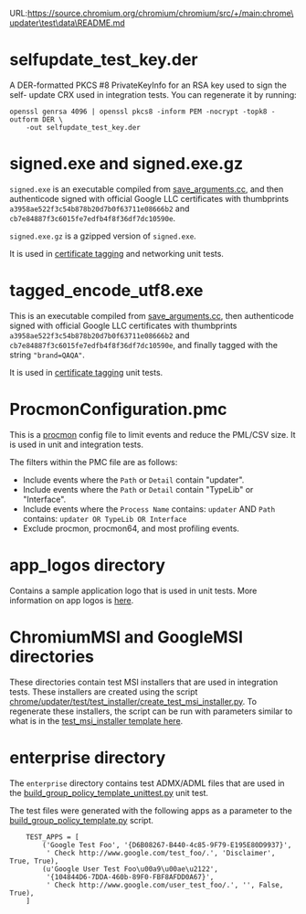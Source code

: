 URL:https://source.chromium.org/chromium/chromium/src/+/main:chrome\updater\test\data\README.md
# selfupdate\_test\_key.der
A DER-formatted PKCS #8 PrivateKeyInfo for an RSA key used to sign the self-
update CRX used in integration tests. You can regenerate it by running:

```
openssl genrsa 4096 | openssl pkcs8 -inform PEM -nocrypt -topk8 -outform DER \
    -out selfupdate_test_key.der
```

# signed.exe and signed.exe.gz
`signed.exe` is an executable compiled from
[save_arguments.cc](https://chromium.googlesource.com/external/omaha/+/d3a3fcd2e3141534c2564c53309892f3f73afaa9/testing/save_arguments.cc),
and then authenticode signed with official Google LLC certificates with
thumbprints `a3958ae522f3c54b878b20d7b0f63711e08666b2` and
`cb7e84887f3c6015fe7edfb4f8f36df7dc10590e`.

`signed.exe.gz` is a gzipped version of `signed.exe`.

It is used in
[certificate tagging](https://source.chromium.org/chromium/chromium/src/+/main:docs/updater/design_doc.md;l=1113?q=tagging&ss=chromium%2Fchromium%2Fsrc:docs%2Fupdater%2F)
and networking unit tests.

# tagged_encode_utf8.exe
This is an executable compiled from
[save_arguments.cc](https://chromium.googlesource.com/external/omaha/+/d3a3fcd2e3141534c2564c53309892f3f73afaa9/testing/save_arguments.cc),
then authenticode signed with official Google LLC certificates with
thumbprints `a3958ae522f3c54b878b20d7b0f63711e08666b2` and
`cb7e84887f3c6015fe7edfb4f8f36df7dc10590e`, and finally tagged with the string
`"brand=QAQA"`.

It is used in
[certificate tagging](https://source.chromium.org/chromium/chromium/src/+/main:docs/updater/design_doc.md;l=1113?q=tagging&ss=chromium%2Fchromium%2Fsrc:docs%2Fupdater%2F)
unit tests.

# ProcmonConfiguration.pmc

This is a
[procmon](https://learn.microsoft.com/en-us/sysinternals/downloads/procmon)
config file to limit events and reduce the PML/CSV size. It is used in unit and
integration tests.

The filters within the PMC file are as follows:
* Include events where the `Path` or `Detail` contain "updater".
* Include events where the `Path` or `Detail` contain "TypeLib" or
  "Interface".
* Include events where the `Process Name` contains: `updater` AND
    `Path` contains: `updater OR TypeLib OR Interface`
* Exclude procmon, procmon64, and most profiling events.

# app\_logos directory

Contains a sample application logo that is used in unit tests. More information
on app logos is
[here](https://source.chromium.org/chromium/chromium/src/+/main:docs/updater/functional_spec.md;l=1182?q=app.*logo).

# ChromiumMSI and GoogleMSI directories

These directories contain test MSI installers that are used in integration
tests. These installers are created using the script
[chrome/updater/test/test_installer/create_test_msi_installer.py](https://source.chromium.org/chromium/chromium/src/+/main:chrome/updater/test/test_installer/create_test_msi_installer.py).
To regenerate these installers, the script can be run with parameters similar to
what is in the
[test_msi_installer template here](https://source.chromium.org/chromium/chromium/src/+/main:chrome/updater/test/test_installer/BUILD.gn;l=102?q=%22%20%20template(%22test_msi_installer%22)%20%7B%22&ss=chromium).

# enterprise directory

The `enterprise` directory contains test ADMX/ADML files that are used in the
[build_group_policy_template_unittest.py](https://source.chromium.org/chromium/chromium/src/+/main:chrome/updater/enterprise/win/google/build_group_policy_template_unittest.py)
unit test.

The test files were generated with the following apps as a parameter to the
[build_group_policy_template.py](https://source.chromium.org/chromium/chromium/src/+/main:chrome/updater/enterprise/win/google/build_group_policy_template.py)
script.

```
    TEST_APPS = [
        ('Google Test Foo', '{D6B08267-B440-4c85-9F79-E195E80D9937}',
         ' Check http://www.google.com/test_foo/.', 'Disclaimer', True, True),
        (u'Google User Test Foo\u00a9\u00ae\u2122',
         '{104844D6-7DDA-460b-89F0-FBF8AFDD0A67}',
         ' Check http://www.google.com/user_test_foo/.', '', False, True),
    ]
```

